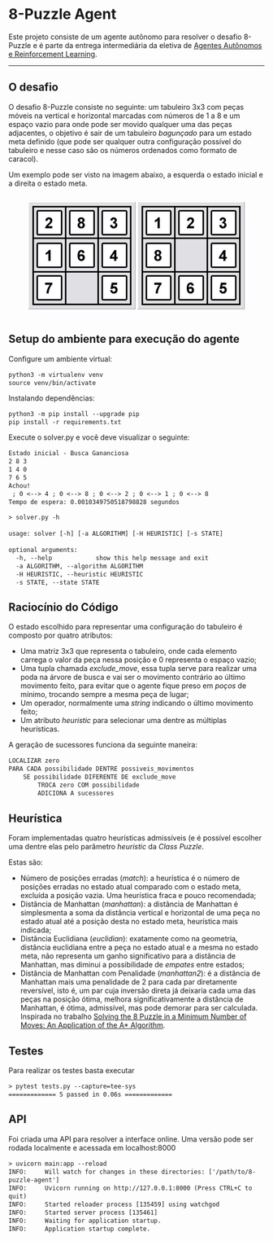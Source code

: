 # 8-Puzzle Agent

Este projeto consiste de um agente autônomo para resolver o desafio 8-Puzzle e é parte da entrega intermediária da eletiva de [Agentes Autônomos e Reinforcement Learning](http://fbarth.net.br/agents/).

---

## O desafio

O desafio 8-Puzzle consiste no seguinte: um tabuleiro 3x3 com peças móveis na vertical e horizontal marcadas com números de 1 a 8 e um espaço vazio para onde pode ser movido qualquer uma das peças adjacentes, o objetivo é sair de um tabuleiro *bagunçado* para um estado meta definido (que pode ser qualquer outra configuração possível do tabuleiro e nesse caso são os números ordenados como formato de caracol).

Um exemplo pode ser visto na imagem abaixo, a esquerda o estado inicial e a direita o estado meta.

<div style="display : flex; justify-content: space-around;">

![Exemplo de Estado](src/img/exemplo-estado.png)
![Estado Meta](src/img/estado-meta.jpg)

</div>


## Setup do ambiente para execução do agente

Configure um ambiente virtual:

```
python3 -m virtualenv venv
source venv/bin/activate
```

Instalando dependências:

```
python3 -m pip install --upgrade pip
pip install -r requirements.txt
```

Execute o solver.py e você deve visualizar o seguinte:

```
Estado inicial - Busca Gananciosa
2 8 3
1 4 0
7 6 5
Achou!
 ; 0 <--> 4 ; 0 <--> 8 ; 0 <--> 2 ; 0 <--> 1 ; 0 <--> 8
Tempo de espera: 0.0010349750518798828 segundos
```

```
> solver.py -h

usage: solver [-h] [-a ALGORITHM] [-H HEURISTIC] [-s STATE]

optional arguments:
  -h, --help            show this help message and exit
  -a ALGORITHM, --algorithm ALGORITHM
  -H HEURISTIC, --heuristic HEURISTIC
  -s STATE, --state STATE
```

## Raciocínio do Código

O estado escolhido para representar uma configuração do tabuleiro é composto por quatro atributos:

-   Uma matriz 3x3 que representa o tabuleiro, onde cada elemento carrega o valor da peça nessa posição e 0 representa o espaço vazio;
-   Uma tupla chamada *exclude_move*, essa tupla serve para realizar uma poda na árvore de busca e vai ser o movimento contrário ao último movimento feito, para evitar que o agente fique preso em *poços* de mínimo, trocando sempre a mesma peça de lugar;
-   Um operador, normalmente uma *string* indicando o último movimento feito;
-   Um atributo *heuristic* para selecionar uma dentre as múltiplas heurísticas.

A geração de sucessores funciona da seguinte maneira:

```
LOCALIZAR zero
PARA CADA possibilidade DENTRE possiveis_movimentos
    SE possibilidade DIFERENTE DE exclude_move
        TROCA zero COM possibilidade
        ADICIONA A sucessores
```

## Heurística

Foram implementadas quatro heurísticas admissíveis (e é possível escolher uma dentre elas pelo parâmetro *heuristic* da *Class Puzzle*.

Estas são:

- Número de posições erradas (*match*): a heurística é o número de posições erradas no estado atual comparado com o estado meta, excluída a posição vazia. Uma heurística fraca e pouco recomendada;
- Distância de Manhattan (*manhattan*): a distância de Manhattan é simplesmenta a soma da distância vertical e horizontal de uma peça no estado atual até a posição desta no estado meta, heurística mais indicada;
- Distância Euclidiana (*euclidian*): exatamente como na geometria, distância euclidiana entre a peça no estado atual e a mesma no estado meta, não representa um ganho significativo para a distância de Manhattan, mas diminui a possibilidade de *empates* entre estados;
- Distância de Manhattan com Penalidade (*manhattan2*): é a distância de Manhattan mais uma penalidade de 2 para cada par diretamente reversível, isto é, um par cuja inversão direta já deixaria cada uma das peças na posição ótima, melhora significativamente a distância de Manhattan, é ótima, admissível, mas pode demorar para ser calculada. Inspirada no trabalho [Solving the 8 Puzzle in a Minimum Number of Moves: An Application of the A* Algorithm](https://web.mit.edu/6.034/wwwbob/EightPuzzle.pdf).

## Testes

Para realizar os testes basta executar

```
> pytest tests.py --capture=tee-sys
============= 5 passed in 0.06s =============
```

## API

Foi criada uma API para resolver a interface online. Uma versão pode ser rodada localmente e acessada em localhost:8000

```
> uvicorn main:app --reload
INFO:     Will watch for changes in these directories: ['/path/to/8-puzzle-agent']
INFO:     Uvicorn running on http://127.0.0.1:8000 (Press CTRL+C to quit)
INFO:     Started reloader process [135459] using watchgod
INFO:     Started server process [135461]
INFO:     Waiting for application startup.
INFO:     Application startup complete.
```
